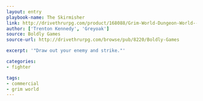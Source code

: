 ```yaml
---
layout: entry
playbook-name: The Skirmisher
link: http://drivethrurpg.com/product/168088/Grim-World-Dungeon-World--Fate-Core-Supplement
author: ['Trenton Kennedy', 'Greyoak']
source: Boldly Games
source-url: http://drivethrurpg.com/browse/pub/8220/Boldly-Games

excerpt: '"Draw out your enemy and strike."'

categories:
- fighter

tags:
- commercial
- grim world
---
```

